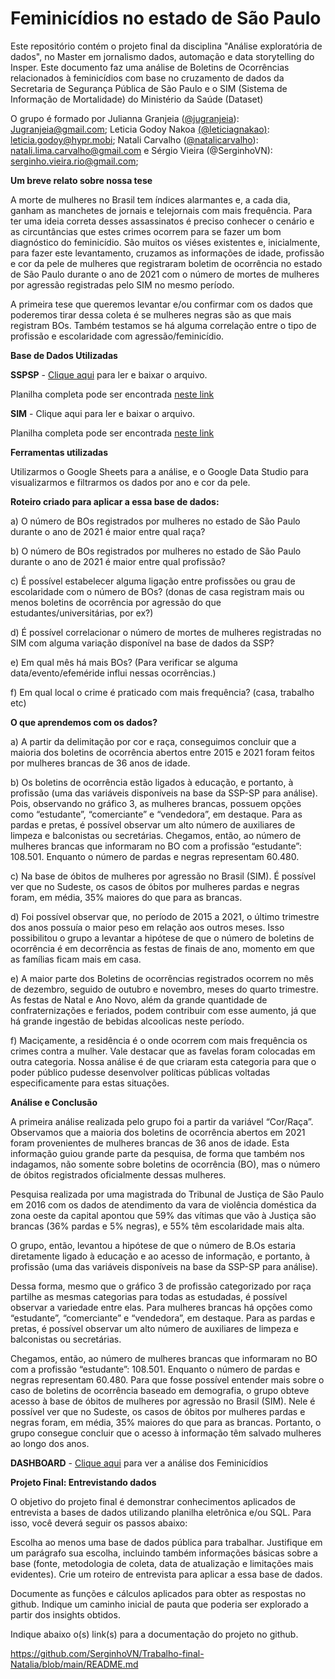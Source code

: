 # Feminicídios no estado de São Paulo
Este repositório contém o projeto final da disciplina "Análise exploratória de dados", no Master em jornalismo dados, automação e data storytelling do Insper. Este documento faz uma análise de Boletins de Ocorrências relacionados à feminicídios com base no cruzamento de dados da Secretaria de Segurança Pública de São Paulo e o SIM (Sistema de Informação de Mortalidade) do Ministério da Saúde (Dataset)

O grupo é formado por Julianna Granjeia ([@jugranjeia](https://github.com/jugranjeia)): Jugranjeia@gmail.com; Leticia Godoy Nakoa [(@leticiagnakao)](https://github.com/leticiagnakao): leticia.godoy@hypr.mobi; Natali Carvalho ([@natalicarvalho](https://github.com/natalicarvalho)): natali.lima.carvalho@gmail.com e Sérgio Vieira (@SerginhoVN): serginho.vieira.rio@gmail.com; 

**Um breve relato sobre nossa tese**

A morte de mulheres no Brasil tem índices alarmantes e, a cada dia, ganham as manchetes de jornais e telejornais com mais frequência. Para ter uma ideia correta desses assassinatos é preciso conhecer o cenário e as circuntâncias que estes crimes ocorrem para se fazer um bom diagnóstico do feminicídio. São muitos os viéses existentes e, inicialmente, para fazer este levantamento, cruzamos as informações de idade, profissão e cor da pele de mulheres que registraram boletim de ocorrência no estado de São Paulo durante o ano de 2021 com o número de mortes de mulheres por agressão registradas pelo SIM no mesmo período. 

A primeira tese que queremos levantar e/ou confirmar com os dados que poderemos tirar dessa coleta é se mulheres negras são as que mais registram BOs. Também testamos se há alguma correlação entre o tipo de profissão e escolaridade com agressão/feminicídio.

**Base de Dados Utilizadas**

**SSPSP**  - [Clique aqui](https://github.com/SerginhoVN/Trabalho-final-Natalia/blob/main/ocorrencias_registradas_tratada_SSPSP.xlsx) para ler e baixar o arquivo.

Planilha completa pode ser encontrada [neste link](https://basedosdados.org/dataset/feminicidio-sp?external_link=Feminicidio+ocorridos+no+Estado+de+SP)

**SIM** - Clique aqui para ler e baixar o arquivo.

Planilha completa pode ser encontrada [neste link](https://opendatasus.saude.gov.br/dataset/sim-2020-2021/resource/904b9632-171f-4b06-8f09-26a6bf590b1b)

**Ferramentas utilizadas**

Utilizarmos o Google Sheets para a análise, e o Google Data Studio para visualizarmos e filtrarmos os dados por ano e cor da pele.

**Roteiro criado para aplicar a essa base de dados:**

a) O número de BOs registrados por mulheres no estado de São Paulo durante o ano de 2021 é maior entre qual raça?

b) O número de BOs registrados por mulheres no estado de São Paulo durante o ano de 2021 é maior entre qual profissão?

c) É possível estabelecer alguma ligação entre profissões ou grau de escolaridade com o número de BOs? (donas de casa registram mais ou menos boletins de ocorrência por agressão do que estudantes/universitárias, por ex?)

d) É possível correlacionar o número de mortes de mulheres registradas no SIM com alguma variação disponível na base de dados da SSP?

e) Em qual mês há mais BOs? (Para verificar se alguma data/evento/efeméride influi nessas ocorrências.)

f) Em qual local o crime é praticado com mais frequência? (casa, trabalho etc)

**O que aprendemos com os dados?**

a) A partir da delimitação por cor e raça, conseguimos concluir que a maioria dos boletins de ocorrência abertos entre 2015 e 2021 foram feitos por mulheres brancas de 36 anos de idade.

b) Os boletins de ocorrência estão ligados à educação, e portanto, à profissão (uma das variáveis disponíveis na base da SSP-SP para análise). Pois, observando no gráfico 3, as mulheres brancas, possuem opções como “estudante”, “comerciante” e “vendedora”, em destaque. Para as pardas e pretas, é possível observar um alto número de auxiliares de limpeza e balconistas ou secretárias. Chegamos, então, ao número de mulheres brancas que informaram no BO com a profissão “estudante”: 108.501. Enquanto o número de pardas e negras representam 60.480.

c) Na base de óbitos de mulheres por agressão no Brasil (SIM). É possível ver que no Sudeste, os casos de óbitos por mulheres pardas e negras foram, em média, 35% maiores do que para as brancas.
 
d) Foi possível observar que, no período de 2015 a 2021, o último trimestre dos anos possuía o maior peso em relação aos outros meses. Isso possibilitou o grupo a levantar a hipótese de que o número de boletins de ocorrência é em decorrência as festas de finais de ano, momento em que as famílias ficam mais em casa.

e) A maior parte dos Boletins de ocorrências registrados ocorrem no mês de dezembro, seguido de outubro e novembro, meses do quarto trimestre. As festas de Natal e Ano Novo, além da grande quantidade de confraternizações e feriados, podem contribuir com esse aumento, já que há grande ingestão de bebidas alcoolicas neste período. 

f) Maciçamente, a residência é o onde ocorrem com mais frequência os crimes contra a mulher. Vale destacar que as favelas foram colocadas em outra categoria. Nossa análise é de que criaram esta categoria para que o poder público pudesse desenvolver políticas públicas voltadas especificamente para estas situações. 

**Análise e Conclusão**

A primeira análise realizada pelo grupo foi a partir da variável “Cor/Raça”. Observamos que a maioria dos boletins de ocorrência abertos em 2021 foram provenientes de mulheres brancas de 36 anos de idade. Esta informação guiou grande parte da pesquisa, de forma que também nos indagamos, não somente sobre boletins de ocorrência (BO), mas o número de óbitos registrados oficialmente dessas mulheres.

Pesquisa realizada por uma magistrada do Tribunal de Justiça de São Paulo em 2016 com os dados de atendimento da vara de violência doméstica da zona oeste da capital apontou que 59% das vítimas que vão à Justiça são brancas (36% pardas e 5% negras), e 55% têm escolaridade mais alta.

O grupo, então, levantou a hipótese de que o número de B.Os estaria diretamente ligado à educação e ao acesso de informação, e portanto, à profissão (uma das variáveis disponíveis na base da SSP-SP para análise).

Dessa forma, mesmo que o gráfico 3 de profissão categorizado por raça partilhe as mesmas categorias para todas as estudadas, é possível observar a variedade entre elas. Para mulheres brancas há opções como “estudante”, “comerciante” e “vendedora”, em destaque. Para as pardas e pretas, é possível observar um alto número de auxiliares de limpeza e balconistas ou secretárias. 

Chegamos, então, ao número de mulheres brancas que informaram no BO com a profissão “estudante”: 108.501. Enquanto o número de pardas e negras representam 60.480.
Para que fosse possível entender mais sobre o caso de boletins de ocorrência baseado em demografia, o grupo obteve acesso à base de óbitos de mulheres por agressão no Brasil (SIM). Nele é possível ver que no Sudeste, os casos de óbitos por mulheres pardas e negras foram, em média, 35% maiores do que para as brancas. 
Portanto, o grupo consegue concluir que o acesso à informação têm salvado mulheres ao longo dos anos.

**DASHBOARD** - [Clique aqui](https://github.com/SerginhoVN/Trabalho-final-Natalia/blob/main/Dashboard_A201331189_28_143_208) para ver a análise dos Feminicídios 

**Projeto Final: Entrevistando dados**

O objetivo do projeto final é demonstrar conhecimentos aplicados de entrevista a bases de dados utilizando planilha eletrônica e/ou SQL. Para isso, você deverá seguir os passos abaixo:

Escolha ao menos uma base de dados pública para trabalhar. Justifique em um parágrafo sua escolha, incluindo também informações básicas sobre a base (fonte, metodologia de coleta, data de atualização e limitações mais evidentes). Crie um roteiro de entrevista para aplicar a essa base de dados.

Documente as funções e cálculos aplicados para obter as respostas no github.
Indique um caminho inicial de pauta que poderia ser explorado a partir dos insights obtidos.

Indique abaixo o(s) link(s) para a documentação do projeto no github.

https://github.com/SerginhoVN/Trabalho-final-Natalia/blob/main/README.md 
